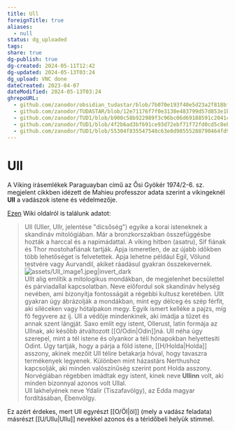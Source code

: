 ```yaml
---
title: Ull
foreignTitle: true
aliases:
  - null
status: dg_uploaded
tags:
share: true
dg-publish: true
dg-created: 2024-05-11T12:42
dg-updated: 2024-05-13T03:24
dg_upload: VNC done
dateCreated: 2023-04-07
dateModified: 2024-05-13T03:24
ghrepoURL:
  - github.com/zanodor/obsidian_tudastar/blob/7b070e193f40e5d23a2f818bf803593fb05aaed9/U/Ull.md
  - github.com/zanodor/TUDASTAR/blob/12e71176f7f0e3138e483799d57d853e1bed8a4e/U/Ull.md
  - github.com/zanodor/TUD1/blob/b900c58b922989f3c96bc06d69188591c2041c82/U/Ull.md
  - github.com/zanodor/TUD1/blob/4f2b6ad3bf691ce93d72ebf71f72fd0cd5c8eb69/U/Ull.md
  - github.com/zanodor/TUD1/blob/55304f835547540c63e0d98555288790464fd9e2/U/Ull.md
---
```


# Ull

A Viking írásemlékek Paraguayban című az Ősi Gyökér 1974/2-6. sz. megjelent cikkben idézett de Mahieu professzor adata szerint a vikingeknél **Ull** a vadászok istene és védelmezője.  

[Ezen](https://hu.m.wikipedia.org/wiki/Ull) Wiki oldalról is találunk adatot:  
> Ull (Uller, Ullr, jelentése "dicsőség") egyike a korai isteneknek a skandináv mitológiában. Már a bronzkorszakban összefüggésbe hozták a harccal és a napimádattal. A viking hitben (asatru), Sif fiának és Thor mostohafiának tartják. Apja ismeretlen, de az újabb időkben több lehetőséget is felvetettek. Apja lehetne például Egil, Völund testvére vagy Aurvandil, akiket ráadásul gyakran összekevernek.  
![assets/Ull_image1.jpeg|invert_dark](/img/user/U/assets/Ull_image1.jpeg)  
> Ullt alig említik a mitologikus mondákban, de megjelenhet becsülettel és párviadallal kapcsolatban. Neve előfordul sok skandináv helység nevében, ami bizonyítja fontosságát a régebbi kultusz keretében. Ullt gyakran úgy ábrázolják a mondákban, mint egy délceg és szép férfit, aki síléceken vagy hótalpakon megy. Egyik ismert kelléke a pajzs, míg fő fegyvere az íj. Ull a védője mindenkinek, aki imádja a tűzet és annak szent lángját. Saxo említ egy istent, Ollerust, latin formája az Ullnak, aki később átváltozott [[O/Odin\|Odin]]ná. Ull néha úgy szerepel, mint a tél istene és olyankor a téli hónapokban helyettesíti Odint. Úgy tartják, hogy a párja a föld istene, [[H/Holda\|Holda]] asszony, akinek mezőit Ull télire betakarja hóval, hogy tavaszra termékenyek legyenek. Különben mint házastárs Nerthushoz kapcsolják, aki minden valószínűség szerint pont Holda asszony. Norvégiában régebben imádtak egy istent, kinek neve **Ullinn** volt, aki minden bizonnyal azonos volt Ullal.  
> Ull lakhelyének neve Ydalir (Tiszafavölgy), az Edda magyar fordításában, Ébenvölgy.  

Ez azért érdekes, mert Ull egyrészt [[O/Öl\|öl]] (mely a vadász feladata) másrészt [[U/Ullu\|Ullu]] nevekkel azonos és a téridőbeli helyük stimmel.  